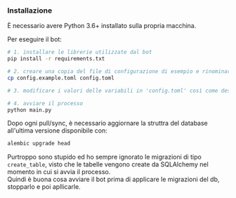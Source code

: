 ### Installazione

È necessario avere Python 3.6+ installato sulla propria macchina.  

Per eseguire il bot:

```bash
# 1. installare le librerie utilizzate dal bot
pip install -r requirements.txt

# 2. creare una copia del file di configurazione di esempio e rinominarla in 'config.toml'
cp config.example.toml config.toml

# 3. modificare i valori delle variabili in 'config.toml' così come descritto nei commenti del file

# 4. avviare il processo
python main.py
```

Dopo ogni pull/sync, è necessario aggiornare la struttra del database all'ultima versione disponibile con:

```bash
alembic upgrade head
```

Purtroppo sono stupido ed ho sempre ignorato le migrazioni di tipo `create_table`, visto che le tabelle vengono create da SQLAlchemy nel momento in cui si avvia il processo.  
Quindi è buona cosa avviare il bot prima di applicare le migrazioni del db, stopparlo e poi apllicarle.

